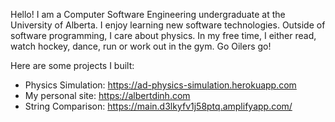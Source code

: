 Hello! I am a Computer Software Engineering undergraduate at the University of Alberta. I enjoy learning new software technologies. Outside of software programming, I care about physics. In my free time, I either read, watch hockey, dance, run or work out in the gym. Go Oilers go!

Here are some projects I built:

* Physics Simulation: https://ad-physics-simulation.herokuapp.com
* My personal site: https://albertdinh.com
* String Comparison: https://main.d3lkyfv1j58ptq.amplifyapp.com/
<!---
albert-dinh-01/albert-dinh-01 is a ✨ special ✨ repository because its `README.md` (this file) appears on your GitHub profile.
You can click the Preview link to take a look at your changes.
--->

